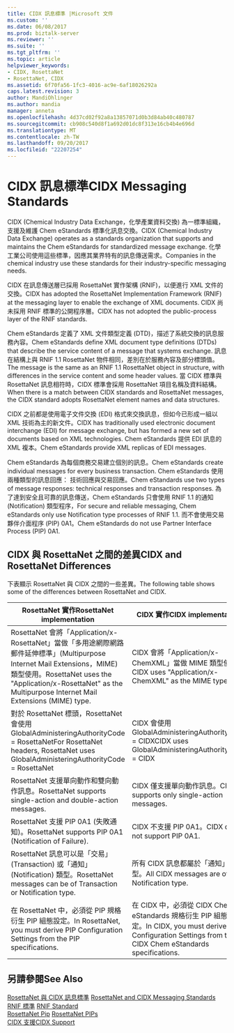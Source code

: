 ```yaml
---
title: CIDX 訊息標準 |Microsoft 文件
ms.custom: ''
ms.date: 06/08/2017
ms.prod: biztalk-server
ms.reviewer: ''
ms.suite: ''
ms.tgt_pltfrm: ''
ms.topic: article
helpviewer_keywords:
- CIDX, RosettaNet
- RosettaNet, CIDX
ms.assetid: 6f70fa56-1fc3-4016-ac9e-6af18026292a
caps.latest.revision: 3
author: MandiOhlinger
ms.author: mandia
manager: anneta
ms.openlocfilehash: 4d37cd02f92a8a13857071d0b3d84ab40c480787
ms.sourcegitcommit: cb908c540d8f1a692d01dc8f313e16cb4b4e696d
ms.translationtype: MT
ms.contentlocale: zh-TW
ms.lasthandoff: 09/20/2017
ms.locfileid: "22207254"
---
```

# <a name="cidx-messaging-standards"></a><span data-ttu-id="81eaf-102">CIDX 訊息標準</span><span class="sxs-lookup"><span data-stu-id="81eaf-102">CIDX Messaging Standards</span></span>
<span data-ttu-id="81eaf-103">CIDX (Chemical Industry Data Exchange，化學產業資料交換) 為一標準組織，支援及維護 Chem eStandards 標準化訊息交換。</span><span class="sxs-lookup"><span data-stu-id="81eaf-103">CIDX (Chemical Industry Data Exchange) operates as a standards organization that supports and maintains the Chem eStandards for standardized message exchange.</span></span> <span data-ttu-id="81eaf-104">化學工業公司使用這些標準，因應其業界特有的訊息傳送需求。</span><span class="sxs-lookup"><span data-stu-id="81eaf-104">Companies in the chemical industry use these standards for their industry-specific messaging needs.</span></span>  
  
 <span data-ttu-id="81eaf-105">CIDX 在訊息傳送層已採用 RosettaNet 實作架構 (RNIF)，以便進行 XML 文件的交換。</span><span class="sxs-lookup"><span data-stu-id="81eaf-105">CIDX has adopted the RosettaNet Implementation Framework (RNIF) at the messaging layer to enable the exchange of XML documents.</span></span> <span data-ttu-id="81eaf-106">CIDX 尚未採用 RNIF 標準的公開程序層。</span><span class="sxs-lookup"><span data-stu-id="81eaf-106">CIDX has not adopted the public-process layer of the RNIF standards.</span></span>  
  
 <span data-ttu-id="81eaf-107">Chem eStandards 定義了 XML 文件類型定義 (DTD)，描述了系統交換的訊息服務內容。</span><span class="sxs-lookup"><span data-stu-id="81eaf-107">Chem eStandards define XML document type definitions (DTDs) that describe the service content of a message that systems exchange.</span></span> <span data-ttu-id="81eaf-108">訊息在結構上與 RNIF 1.1 RosettaNet 物件相同，差別在於服務內容及部分標頭值。</span><span class="sxs-lookup"><span data-stu-id="81eaf-108">The message is the same as an RNIF 1.1 RosettaNet object in structure, with differences in the service content and some header values.</span></span> <span data-ttu-id="81eaf-109">當 CIDX 標準與 RosettaNet 訊息相符時，CIDX 標準會採用 RosettaNet 項目名稱及資料結構。</span><span class="sxs-lookup"><span data-stu-id="81eaf-109">When there is a match between CIDX standards and RosettaNet messages, the CIDX standard adopts RosettaNet element names and data structures.</span></span>  
  
 <span data-ttu-id="81eaf-110">CIDX 之前都是使用電子文件交換 (EDI) 格式來交換訊息，但如今已形成一組以 XML 技術為主的新文件。</span><span class="sxs-lookup"><span data-stu-id="81eaf-110">CIDX has traditionally used electronic document interchange (EDI) for message exchange, but has formed a new set of documents based on XML technologies.</span></span> <span data-ttu-id="81eaf-111">Chem eStandards 提供 EDI 訊息的 XML 複本。</span><span class="sxs-lookup"><span data-stu-id="81eaf-111">Chem eStandards provide XML replicas of EDI messages.</span></span>  
  
 <span data-ttu-id="81eaf-112">Chem eStandards 為每個商務交易建立個別的訊息。</span><span class="sxs-lookup"><span data-stu-id="81eaf-112">Chem eStandards create individual messages for every business transaction.</span></span> <span data-ttu-id="81eaf-113">Chem eStandards 使用兩種類型的訊息回應： 技術回應與交易回應。</span><span class="sxs-lookup"><span data-stu-id="81eaf-113">Chem eStandards use two types of message responses: technical responses and transaction responses.</span></span> <span data-ttu-id="81eaf-114">為了達到安全且可靠的訊息傳送，Chem eStandards 只會使用 RNIF 1.1 的通知 (Notification) 類型程序，</span><span class="sxs-lookup"><span data-stu-id="81eaf-114">For secure and reliable messaging, Chem eStandards only use Notification type processes of RNIF 1.1.</span></span> <span data-ttu-id="81eaf-115">而不會使用交易夥伴介面程序 (PIP) 0A1。</span><span class="sxs-lookup"><span data-stu-id="81eaf-115">Chem eStandards do not use Partner Interface Process (PIP) 0A1.</span></span>  
  
## <a name="cidx-and-rosettanet-differences"></a><span data-ttu-id="81eaf-116">CIDX 與 RosettaNet 之間的差異</span><span class="sxs-lookup"><span data-stu-id="81eaf-116">CIDX and RosettaNet Differences</span></span>  
 <span data-ttu-id="81eaf-117">下表顯示 RosettaNet 與 CIDX 之間的一些差異。</span><span class="sxs-lookup"><span data-stu-id="81eaf-117">The following table shows some of the differences between RosettaNet and CIDX.</span></span>  
  
|<span data-ttu-id="81eaf-118">RosettaNet 實作</span><span class="sxs-lookup"><span data-stu-id="81eaf-118">RosettaNet implementation</span></span>|<span data-ttu-id="81eaf-119">CIDX 實作</span><span class="sxs-lookup"><span data-stu-id="81eaf-119">CIDX implementation</span></span>|  
|-------------------------------|-------------------------|  
|<span data-ttu-id="81eaf-120">RosettaNet 會將「Application/x-RosettaNet」當做「多用途網際網路郵件延伸標準」(Multipurpose Internet Mail Extensions，MIME) 類型使用。</span><span class="sxs-lookup"><span data-stu-id="81eaf-120">RosettaNet uses the "Application/x-RosettaNet" as the Multipurpose Internet Mail Extensions (MIME) type.</span></span>|<span data-ttu-id="81eaf-121">CIDX 會將「Application/x-ChemXML」當做 MIME 類型使用。</span><span class="sxs-lookup"><span data-stu-id="81eaf-121">CIDX uses "Application/x-ChemXML" as the MIME type.</span></span>|  
|<span data-ttu-id="81eaf-122">對於 RosettaNet 標頭，RosettaNet 會使用 GlobalAdministeringAuthorityCode = RosettaNet</span><span class="sxs-lookup"><span data-stu-id="81eaf-122">For RosettaNet headers, RosettaNet uses GlobalAdministeringAuthorityCode = RosettaNet</span></span>|<span data-ttu-id="81eaf-123">CIDX 會使用 GlobalAdministeringAuthorityCode = CIDX</span><span class="sxs-lookup"><span data-stu-id="81eaf-123">CIDX uses GlobalAdministeringAuthorityCode = CIDX</span></span>|  
|<span data-ttu-id="81eaf-124">RosettaNet 支援單向動作和雙向動作訊息。</span><span class="sxs-lookup"><span data-stu-id="81eaf-124">RosettaNet supports single-action and double-action messages.</span></span>|<span data-ttu-id="81eaf-125">CIDX 僅支援單向動作訊息。</span><span class="sxs-lookup"><span data-stu-id="81eaf-125">CIDX supports only single-action messages.</span></span>|  
|<span data-ttu-id="81eaf-126">RosettaNet 支援 PIP 0A1 (失敗通知)。</span><span class="sxs-lookup"><span data-stu-id="81eaf-126">RosettaNet supports PIP 0A1 (Notification of Failure).</span></span>|<span data-ttu-id="81eaf-127">CIDX 不支援 PIP 0A1。</span><span class="sxs-lookup"><span data-stu-id="81eaf-127">CIDX does not support PIP 0A1.</span></span>|  
|<span data-ttu-id="81eaf-128">RosettaNet 訊息可以是「交易」(Transaction) 或「通知」(Notification) 類型。</span><span class="sxs-lookup"><span data-stu-id="81eaf-128">RosettaNet messages can be of Transaction or Notification type.</span></span>|<span data-ttu-id="81eaf-129">所有 CIDX 訊息都屬於「通知」類型。</span><span class="sxs-lookup"><span data-stu-id="81eaf-129">All CIDX messages are of the Notification type.</span></span>|  
|<span data-ttu-id="81eaf-130">在 RosettaNet 中，必須從 PIP 規格衍生 PIP 組態設定。</span><span class="sxs-lookup"><span data-stu-id="81eaf-130">In RosettaNet, you must derive PIP Configuration Settings from the PIP specifications.</span></span>|<span data-ttu-id="81eaf-131">在 CIDX 中，必須從 CIDX Chem eStandards 規格衍生 PIP 組態設定。</span><span class="sxs-lookup"><span data-stu-id="81eaf-131">In CIDX, you must derive PIP Configuration Settings from the CIDX Chem eStandards specifications.</span></span>|  
  
## <a name="see-also"></a><span data-ttu-id="81eaf-132">另請參閱</span><span class="sxs-lookup"><span data-stu-id="81eaf-132">See Also</span></span>  
 <span data-ttu-id="81eaf-133">[RosettaNet 與 CIDX 訊息標準](../../adapters-and-accelerators/accelerator-rosettanet/rosettanet-and-cidx-messaging-standards.md) </span><span class="sxs-lookup"><span data-stu-id="81eaf-133">[RosettaNet and CIDX Messaging Standards](../../adapters-and-accelerators/accelerator-rosettanet/rosettanet-and-cidx-messaging-standards.md) </span></span>  
 <span data-ttu-id="81eaf-134">[RNIF 標準](../../adapters-and-accelerators/accelerator-rosettanet/rnif-standard.md) </span><span class="sxs-lookup"><span data-stu-id="81eaf-134">[RNIF Standard](../../adapters-and-accelerators/accelerator-rosettanet/rnif-standard.md) </span></span>  
 <span data-ttu-id="81eaf-135">[RosettaNet Pip](../../adapters-and-accelerators/accelerator-rosettanet/rosettanet-pips.md) </span><span class="sxs-lookup"><span data-stu-id="81eaf-135">[RosettaNet PIPs](../../adapters-and-accelerators/accelerator-rosettanet/rosettanet-pips.md) </span></span>  
 [<span data-ttu-id="81eaf-136">CIDX 支援</span><span class="sxs-lookup"><span data-stu-id="81eaf-136">CIDX Support</span></span>](../../adapters-and-accelerators/accelerator-rosettanet/cidx-support.md)